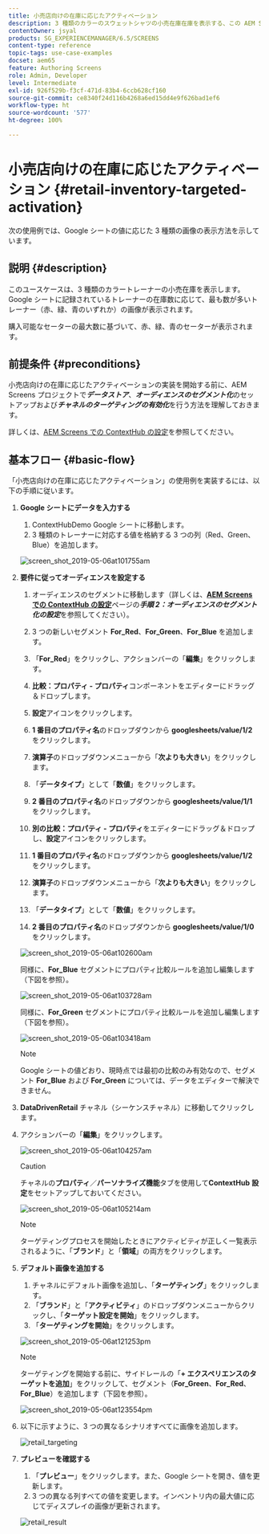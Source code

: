 ```yaml
---
title: 小売店向けの在庫に応じたアクティベーション
description: 3 種類のカラーのスウェットシャツの小売在庫在庫を表示する、この AEM Screens のユースケースについて説明します。
contentOwner: jsyal
products: SG_EXPERIENCEMANAGER/6.5/SCREENS
content-type: reference
topic-tags: use-case-examples
docset: aem65
feature: Authoring Screens
role: Admin, Developer
level: Intermediate
exl-id: 926f529b-f3cf-471d-83b4-6ccb628cf160
source-git-commit: ce8340f24d116b4268a6ed15dd4e9f626bad1ef6
workflow-type: ht
source-wordcount: '577'
ht-degree: 100%

---
```


# 小売店向けの在庫に応じたアクティベーション {#retail-inventory-targeted-activation}

次の使用例では、Google シートの値に応じた 3 種類の画像の表示方法を示しています。

## 説明 {#description}

このユースケースは、3 種類のカラートレーナーの小売在庫を表示します。Google シートに記録されているトレーナーの在庫数に応じて、最も数が多いトレーナー（赤、緑、青のいずれか）の画像が表示されます。

購入可能なセーターの最大数に基づいて、赤、緑、青のセーターが表示されます。

## 前提条件 {#preconditions}

小売店向けの在庫に応じたアクティベーションの実装を開始する前に、AEM Screens プロジェクトで&#x200B;***データストア***、***オーディエンスのセグメント化***&#x200B;のセットアップおよび&#x200B;***チャネルのターゲティングの有効化***&#x200B;を行う方法を理解しておきます。

詳しくは、[AEM Screens での ContextHub の設定](configuring-context-hub.md)を参照してください。

## 基本フロー {#basic-flow}

「小売店向けの在庫に応じたアクティベーション」の使用例を実装するには、以下の手順に従います。

1. **Google シートにデータを入力する**

   1. ContextHubDemo Google シートに移動します。
   1. 3 種類のトレーナーに対応する値を格納する 3 つの列（Red、Green、Blue）を追加します。

   ![screen_shot_2019-05-06at101755am](assets/screen_shot_2019-05-06at101755am.png)

1. **要件に従ってオーディエンスを設定する**

   1. オーディエンスのセグメントに移動します（詳しくは、**[AEM Screens での ContextHub の設定](configuring-context-hub.md)**&#x200B;ページの&#x200B;***手順 2：オーディエンスのセグメント化の設定***&#x200B;を参照してください）。

   1. 3 つの新しいセグメント **For_Red**、**For_Green**、**For_Blue** を追加します。

   1. 「**For_Red**」をクリックし、アクションバーの「**編集**」をクリックします。

   1. **比較：プロパティ - プロパティ**&#x200B;コンポーネントをエディターにドラッグ＆ドロップします。
   1. **設定**&#x200B;アイコンをクリックします。
   1. **1 番目のプロパティ名**&#x200B;のドロップダウンから **googlesheets/value/1/2** をクリックします。
   1. **演算子**&#x200B;のドロップダウンメニューから「**次よりも大きい**」をクリックします。
   1. 「**データタイプ**」として「**数値**」をクリックします。
   1. **2 番目のプロパティ名**&#x200B;のドロップダウンから **googlesheets/value/1/1** をクリックします。
   1. **別の比較：プロパティ - プロパティ**&#x200B;をエディターにドラッグ＆ドロップし、**設定**&#x200B;アイコンをクリックします。
   1. **1 番目のプロパティ名**&#x200B;のドロップダウンから **googlesheets/value/1/2** をクリックします。
   1. **演算子**&#x200B;のドロップダウンメニューから「**次よりも大きい**」をクリックします。
   1. 「**データタイプ**」として「**数値**」をクリックします。
   1. **2 番目のプロパティ名**&#x200B;のドロップダウンから **googlesheets/value/1/0** をクリックします。

   ![screen_shot_2019-05-06at102600am](assets/screen_shot_2019-05-06at102600am.png)

   同様に、**For_Blue** セグメントにプロパティ比較ルールを追加し編集します（下図を参照）。

   ![screen_shot_2019-05-06at103728am](assets/screen_shot_2019-05-06at103728am.png)

   同様に、**For_Green** セグメントにプロパティ比較ルールを追加し編集します（下図を参照）。

   ![screen_shot_2019-05-06at103418am](assets/screen_shot_2019-05-06at103418am.png)

   >[!NOTE]
   >
   >Google シートの値どおり、現時点では最初の比較のみ有効なので、セグメント **For_Blue** および **For_Green** については、データをエディターで解決できません。

1. **DataDrivenRetail** チャネル（シーケンスチャネル）に移動してクリックします。
1. アクションバーの「**編集**」をクリックします。

   ![screen_shot_2019-05-06at104257am](assets/screen_shot_2019-05-06at104257am.png)

   >[!CAUTION]
   >
   >チャネルの&#x200B;**プロパティ**／**パーソナライズ機能**&#x200B;タブを使用して&#x200B;**ContextHub** **設定**&#x200B;をセットアップしておいてください。

   ![screen_shot_2019-05-06at105214am](assets/screen_shot_2019-05-06at105214am.png)

   >[!NOTE]
   >
   >ターゲティングプロセスを開始したときにアクティビティが正しく一覧表示されるように、「**ブランド**」と「**領域**」の両方をクリックします。

1. **デフォルト画像を追加する**

   1. チャネルにデフォルト画像を追加し、「**ターゲティング**」をクリックします。
   1. 「**ブランド**」と「**アクティビティ**」のドロップダウンメニューからクリックし、「**ターゲット設定を開始**」をクリックします。
   1. 「**ターゲティングを開始**」をクリックします。

   ![screen_shot_2019-05-06at121253pm](assets/screen_shot_2019-05-06at121253pm.png)

   >[!NOTE]
   >
   >ターゲティングを開始する前に、サイドレールの「**+ エクスペリエンスのターゲットを追加**」をクリックして、セグメント（**For_Green**、**For_Red**、**For_Blue**）を追加します（下図を参照）。

   ![screen_shot_2019-05-06at123554pm](assets/screen_shot_2019-05-06at123554pm.png)

1. 以下に示すように、3 つの異なるシナリオすべてに画像を追加します。

   ![retail_targeting](assets/retail_targeting.gif)

1. **プレビューを確認する**

   1. 「**プレビュー**」をクリックします。また、Google シートを開き、値を更新します。
   1. 3 つの異なる列すべての値を変更します。インベントリ内の最大値に応じてディスプレイの画像が更新されます。

   ![retail_result](assets/retail_result.gif)
